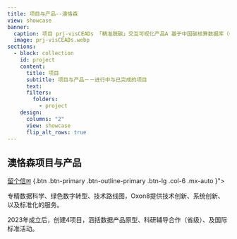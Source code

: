 ```yaml
---
title: 项目与产品--澳恪森
view: showcase
banner:
  caption: 项目 prj-visCEADs 「精准脱碳」交互可视化产品A 基于中国碳核算数据库（CEADs）
  image: prj-visCEADs.webp
sections:
  - block: collection
    id: project
    content:
      title: 项目
      subtitle: 项目与产品－－进行中与已完成的项目
      text: 
      filters:
        folders:
          - project
    design:
      columns: "2"
      view: showcase
      flip_alt_rows: true
---
```

<style>
.view-showcase {
  background-color: #A9BA9D;
  border:  0px solid #A9BA9D !important;
  border-radius:25px 25px 25px 25px;
  overflow: hidden;
  padding: 12px;
}
.universal-wrapper > h1 {
  display:none;
}
.card-header > div {
   font-size: 2rem !important;
}
.article-title:hover {
   background-color: #002147;
}
.article-title:hover a {
   color: white;
   font-style: bold;
   font-size: 2rem !important;
}
.article-title {
   background-color: rgba(255,255,255,.5);
   border:  0px solid #A9A9A9 !important;
   border-radius:25px 25px 25px 25px;
   overflow: hidden;
   font-size: 1.75rem !important;
   padding: 12px;
}
</style>

<div class="card p-2 text-dark bg-light bg-opacity-75 border rounded rounded-6 border-success" >
<div class="card-header p-0 border-success">        

## 澳恪森项目与产品

[留个信✉](mailto:oxon8com@outlook.com) 
{.btn .btn-primary .btn-outline-primary .btn-lg .col-6 .mx-auto }">

</div>

<div class="card-body text-success  border-success">

专精<i class="ai ai-pubpeer ai-3x fa-shake"></i>数据科学、<i class="fa fa-recycle ai-2x fa-spin"></i>绿色数字转型、<i class="ai ai-ieee ai-2x fa-flip"></i>技术路线图，Oxon8提供<i class="fas fa-cog ai-2x fa-spin"></i>技术创新、<i class="fas fa-lightbulb ai-2x fa-beat-fade"></i>系统创新、以及<i class="fa-solid fa-code ai-2x fa-shake"></i>标准化的服务。

2023年成立后，创建4项目，涵括数据产品原型、科研辅导合作（省级）、及国际标准活动。 
</div>

</div>

